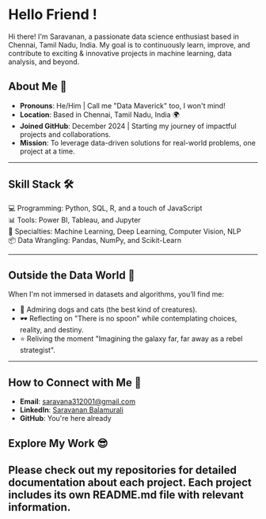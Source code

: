 # Hello Friend !
Hi there! I'm Saravanan, a passionate data science enthusiast based in Chennai, Tamil Nadu, India. My goal is to continuously learn, improve, and contribute to exciting & innovative projects in machine learning, data analysis, and beyond.

## About Me 📌  
- **Pronouns**: He/Him | Call me "Data Maverick" too, I won't mind!  
- **Location**: Based in Chennai, Tamil Nadu, India 🌍  
- **Joined GitHub**: December 2024 | Starting my journey of impactful projects and collaborations.  
- **Mission**: To leverage data-driven solutions for real-world problems, one project at a time.  

---

## Skill Stack 🛠️  
💻 Programming: Python, SQL, R, and a touch of JavaScript  
📊 Tools: Power BI, Tableau, and Jupyter  
🤖 Specialties: Machine Learning, Deep Learning, Computer Vision, NLP  
📦 Data Wrangling: Pandas, NumPy, and Scikit-Learn  

---

## Outside the Data World 🌟  
When I'm not immersed in datasets and algorithms, you’ll find me:  
- 🐾 Admiring dogs and cats (the best kind of creatures).  
- 🕶️ Reflecting on "There is no spoon" while contemplating choices, reality, and destiny.  
- ⭐ Reliving the moment "Imagining the galaxy far, far away as a rebel strategist".  

---

## How to Connect with Me 💬  
- **Email**: [saravana312001@gmail.com](mailto:saravana312001@gmail.com)  
- **LinkedIn**: [Saravanan Balamurali](https://www.linkedin.com/in/saravanan-balamurali-41507b342/)
- **GitHub**: You're here already

## Explore My Work 😎
Please check out my repositories for detailed documentation about each project. Each project includes its own README.md file with relevant information.
---
